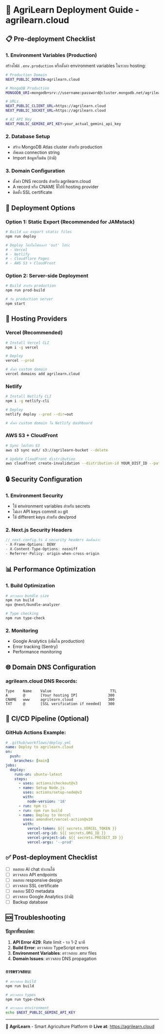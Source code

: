 # 🌾 AgriLearn Deployment Guide - agrilearn.cloud

## 📋 Pre-deployment Checklist

### 1. Environment Variables (Production)
สร้างไฟล์ `.env.production` หรือตั้งค่า environment variables ในระบบ hosting:

```bash
# Production Domain
NEXT_PUBLIC_DOMAIN=agrilearn.cloud

# MongoDB Production
MONGODB_URI=mongodb+srv://username:password@cluster.mongodb.net/agrilearn

# URLs
NEXT_PUBLIC_CLIENT_URL=https://agrilearn.cloud
NEXT_PUBLIC_SOCKET_URL=https://agrilearn.cloud

# AI API Key
NEXT_PUBLIC_GEMINI_API_KEY=your_actual_gemini_api_key
```

### 2. Database Setup
- สร้าง MongoDB Atlas cluster สำหรับ production
- อัพเดต connection string
- Import ข้อมูลเริ่มต้น (ถ้ามี)

### 3. Domain Configuration
- ตั้งค่า DNS records สำหรับ agrilearn.cloud
- A record หรือ CNAME ชี้ไปที่ hosting provider
- ติดตั้ง SSL certificate

## 🚀 Deployment Options

### Option 1: Static Export (Recommended for JAMstack)
```bash
# Build และ export static files
npm run deploy

# Deploy ไฟล์ในโฟล์เดอร์ 'out' ไปยัง:
# - Vercel
# - Netlify 
# - Cloudflare Pages
# - AWS S3 + CloudFront
```

### Option 2: Server-side Deployment
```bash
# Build สำหรับ production
npm run prod-build

# รัน production server
npm start
```

## 🔧 Hosting Providers

### Vercel (Recommended)
```bash
# Install Vercel CLI
npm i -g vercel

# Deploy
vercel --prod

# ตั้งค่า custom domain
vercel domains add agrilearn.cloud
```

### Netlify
```bash
# Install Netlify CLI  
npm i -g netlify-cli

# Deploy
netlify deploy --prod --dir=out

# ตั้งค่า custom domain ใน Netlify dashboard
```

### AWS S3 + CloudFront
```bash
# Sync ไฟล์ไปยัง S3
aws s3 sync out/ s3://agrilearn-bucket --delete

# Update CloudFront distribution
aws cloudfront create-invalidation --distribution-id YOUR_DIST_ID --paths "/*"
```

## 🔒 Security Configuration

### 1. Environment Security
- ใช้ environment variables สำหรับ secrets
- ไม่เอา API keys commit ลง git
- ใช้ different keys สำหรับ dev/prod

### 2. Next.js Security Headers
```typescript
// next.config.ts มี security headers ติดตั้งแล้ว:
- X-Frame-Options: DENY
- X-Content-Type-Options: nosniff  
- Referrer-Policy: origin-when-cross-origin
```

## 📊 Performance Optimization

### 1. Build Optimization
```bash
# ตรวจสอบ bundle size
npm run build
npx @next/bundle-analyzer

# Type checking
npm run type-check
```

### 2. Monitoring
- Google Analytics (เพิ่มใน production)
- Error tracking (Sentry)
- Performance monitoring

## 🌐 Domain DNS Configuration

### agrilearn.cloud DNS Records:
```
Type    Name    Value                           TTL
A       @       [Your hosting IP]              300
CNAME   www     agrilearn.cloud                300
TXT     @       [SSL verification if needed]   300
```

## 🔄 CI/CD Pipeline (Optional)

### GitHub Actions Example:
```yaml
# .github/workflows/deploy.yml
name: Deploy to agrilearn.cloud
on:
  push:
    branches: [main]
jobs:
  deploy:
    runs-on: ubuntu-latest
    steps:
      - uses: actions/checkout@v3
      - name: Setup Node.js
        uses: actions/setup-node@v3
        with:
          node-version: '18'
      - run: npm ci
      - run: npm run build
      - name: Deploy to Vercel
        uses: amondnet/vercel-action@v20
        with:
          vercel-token: ${{ secrets.VERCEL_TOKEN }}
          vercel-org-id: ${{ secrets.ORG_ID }}
          vercel-project-id: ${{ secrets.PROJECT_ID }}
          vercel-args: '--prod'
```

## ✅ Post-deployment Checklist

- [ ] ทดสอบ AI chat ทำงานได้
- [ ] ตรวจสอบ API endpoints
- [ ] ทดสอบ responsive design
- [ ] ตรวจสอบ SSL certificate
- [ ] ทดสอบ SEO metadata
- [ ] ตรวจสอบ Google Analytics (ถ้ามี)
- [ ] Backup database

## 🆘 Troubleshooting

### ปัญหาที่พบบ่อย:
1. **API Error 429**: Rate limit - รอ 1-2 นาที
2. **Build Error**: ตรวจสอบ TypeScript errors
3. **Environment Variables**: ตรวจสอบ .env files
4. **Domain Issues**: ตรวจสอบ DNS propagation

### การตรวจสอบ:
```bash
# ตรวจสอบ build
npm run build

# ตรวจสอบ types
npm run type-check

# ตรวจสอบ environment
echo $NEXT_PUBLIC_GEMINI_API_KEY
```

---

🌾 **AgriLearn** - Smart Agriculture Platform
🌐 **Live at**: https://agrilearn.cloud
